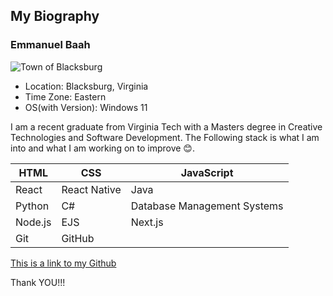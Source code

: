 ## My Biography
### Emmanuel Baah
![Town of Blacksburg](https://northernvirginiamag.com/wp-content/uploads/2023/08/Blacksburg.jpg)
- Location: Blacksburg, Virginia
- Time Zone: Eastern
- OS(with Version): Windows 11

I am a recent graduate from Virginia Tech with a Masters degree in Creative Technologies and Software Development.
The Following stack is what I am into and what I am working on to improve 😊.

| HTML | CSS | JavaScript |
|---|---|---|
| React | React Native | Java |
| Python | C# | Database Management Systems |
| Node.js | EJS | Next.js |
| Git | GitHub |  |



[This is a link to my Github](https://github.com/emmanuelbaa)

Thank YOU!!!
